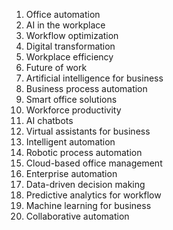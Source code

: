 1. Office automation
2. AI in the workplace
3. Workflow optimization
4. Digital transformation
5. Workplace efficiency
6. Future of work
7. Artificial intelligence for business
8. Business process automation
9. Smart office solutions
10. Workforce productivity
11. AI chatbots
12. Virtual assistants for business
13. Intelligent automation
14. Robotic process automation
15. Cloud-based office management
16. Enterprise automation
17. Data-driven decision making
18. Predictive analytics for workflow
19. Machine learning for business
20. Collaborative automation
